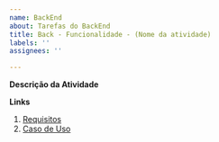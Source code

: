 ```yaml
---
name: BackEnd
about: Tarefas do BackEnd
title: Back - Funcionalidade - (Nome da atividade)
labels: ''
assignees: ''

---
```


**Descrição da Atividade**
<!-- Descreva a atividade, qual API deve ser codada, etc -->

**Links**
1. [Requisitos](<!-- Link -->)
2. [Caso de Uso](<!-- Link -->)
